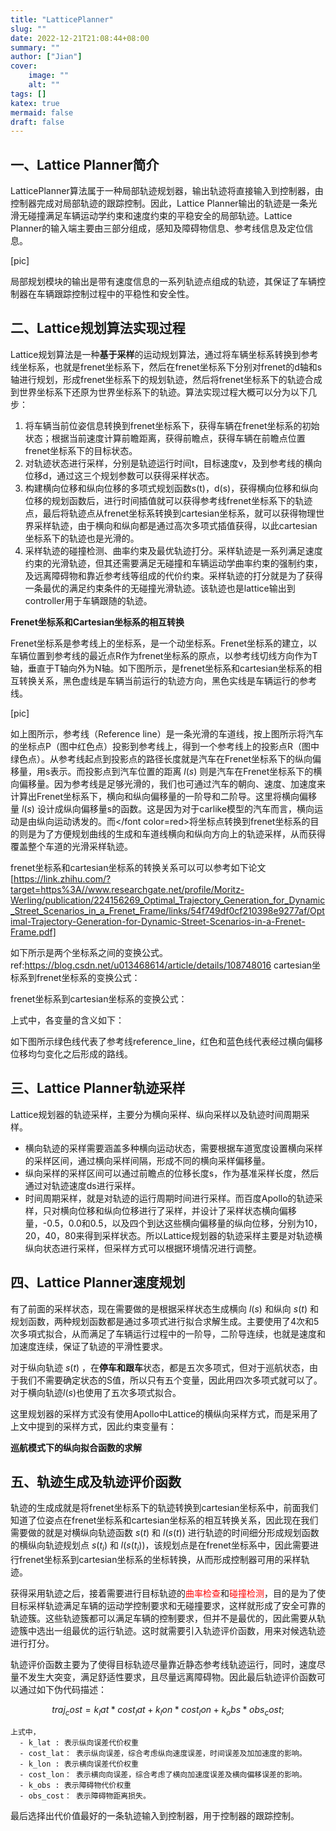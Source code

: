 ```yaml
---
title: "LatticePlanner"
slug: ""
date: 2022-12-21T21:08:44+08:00
summary: ""
author: ["Jian"]
cover:
    image: ""
    alt: ""
tags: []
katex: true
mermaid: false
draft: false
---
```


## 一、Lattice Planner简介

LatticePlanner算法属于一种局部轨迹规划器，输出轨迹将直接输入到控制器，由控制器完成对局部轨迹的跟踪控制。因此，Lattice Planner输出的轨迹是一条光滑无碰撞满足车辆运动学约束和速度约束的平稳安全的局部轨迹。Lattice Planner的输入端主要由三部分组成，感知及障碍物信息、参考线信息及定位信息。

[pic]

局部规划模块的输出是带有速度信息的一系列轨迹点组成的轨迹，其保证了车辆控制器在车辆跟踪控制过程中的平稳性和安全性。

## 二、Lattice规划算法实现过程

Lattice规划算法是一种**基于采样**的运动规划算法，通过将车辆坐标系转换到参考线坐标系，也就是frenet坐标系下，然后在frenet坐标系下分别对frenet的d轴和s轴进行规划，形成frenet坐标系下的规划轨迹，然后将frenet坐标系下的轨迹合成到世界坐标系下还原为世界坐标系下的轨迹。算法实现过程大概可以分为以下几步：

1. 将车辆当前位姿信息转换到frenet坐标系下，获得车辆在frenet坐标系的初始状态；根据当前速度计算前瞻距离，获得前瞻点，获得车辆在前瞻点位置frenet坐标系下的目标状态。
2. 对轨迹状态进行采样，分别是轨迹运行时间t，目标速度v，及到参考线的横向位移d，通过这三个规划参数可以获得采样状态。
3. 构建横向位移和纵向位移的多项式规划函数s(t)，d(s)，获得横向位移和纵向位移的规划函数后，进行时间插值就可以获得参考线frenet坐标系下的轨迹点，最后将轨迹点从frenet坐标系转换到cartesian坐标系，就可以获得物理世界采样轨迹，由于横向和纵向都是通过高次多项式插值获得，以此cartesian坐标系下的轨迹也是光滑的。
4. 采样轨迹的碰撞检测、曲率约束及最优轨迹打分。采样轨迹是一系列满足速度约束的光滑轨迹，但其还需要满足无碰撞和车辆运动学曲率约束的强制约束，及远离障碍物和靠近参考线等组成的代价约束。采样轨迹的打分就是为了获得一条最优的满足约束条件的无碰撞光滑轨迹。该轨迹也是lattice输出到controller用于车辆跟随的轨迹。


**Frenet坐标系和Cartesian坐标系的相互转换**

Frenet坐标系是参考线上的坐标系，是一个动坐标系。Frenet坐标系的建立，以车辆位置到参考线的最近点R作为frenet坐标系的原点，以参考线切线方向作为T轴，垂直于T轴向外为N轴。如下图所示，是frenet坐标系和cartesian坐标系的相互转换关系，黑色虚线是车辆当前运行的轨迹方向，黑色实线是车辆运行的参考线。</br>


[pic]

如上图所示，参考线（Reference line）是一条光滑的车道线，按上图所示将汽车的坐标点P（图中红色点）投影到参考线上，得到一个参考线上的投影点R（图中绿色点）。从参考线起点到投影点的路径长度就是汽车在Frenet坐标系下的纵向偏移量，用s表示。而投影点到汽车位置的距离 $l(s)$ 则是汽车在Frenet坐标系下的横向偏移量。因为参考线是足够光滑的，我们也可通过汽车的朝向、速度、加速度来计算出Frenet坐标系下，横向和纵向偏移量的一阶导和二阶导。这里将横向偏移量 $l(s)$ 设计成纵向偏移量s的函数。这是因为对于carlike模型的汽车而言，横向运动是由纵向运动诱发的。而</font color=red>将坐标点转换到frenet坐标系的目的</font>则是为了方便规划曲线的生成和车道线横向和纵向方向上的轨迹采样，从而获得覆盖整个车道的光滑采样轨迹。

frenet坐标系和cartesian坐标系的转换关系可以可以参考如下论文[https://link.zhihu.com/?target=https%3A//www.researchgate.net/profile/Moritz-Werling/publication/224156269_Optimal_Trajectory_Generation_for_Dynamic_Street_Scenarios_in_a_Frenet_Frame/links/54f749df0cf210398e9277af/Optimal-Trajectory-Generation-for-Dynamic-Street-Scenarios-in-a-Frenet-Frame.pdf]

 如下所示是两个坐标系之间的变换公式。
ref:https://blog.csdn.net/u013468614/article/details/108748016
cartesian坐标系到frenet坐标系的变换公式：

frenet坐标系到cartesian坐标系的变换公式：


上式中，各变量的含义如下：

如下图所示绿色线代表了参考线reference_line，红色和蓝色线代表经过横向偏移位移均匀变化之后形成的路线。

## 三、Lattice Planner轨迹采样

Lattice规划器的轨迹采样，主要分为横向采样、纵向采样以及轨迹时间周期采样。
  - 横向轨迹的采样需要涵盖多种横向运动状态，需要根据车道宽度设置横向采样的采样区间，通过横向采样间隔，形成不同的横向采样偏移量。
  - 纵向采样的采样区间可以通过前瞻点的位移长度s，作为基准采样长度，然后通过对轨迹速度ds进行采样。
  - 时间周期采样，就是对轨迹的运行周期时间进行采样。而百度Apollo的轨迹采样，只对横向位移和纵向位移进行了采样，并设计了采样状态横向偏移量，-0.5，0.0和0.5，以及四个到达这些横向偏移量的纵向位移，分别为10，20，40，80来得到采样状态。所以Lattice规划器的轨迹采样主要是对轨迹横纵向状态进行采样，但采样方式可以根据环境情况进行调整。

## 四、Lattice Planner速度规划

有了前面的采样状态，现在需要做的是根据采样状态生成横向 $l(s)$ 和纵向 $s(t)$ 和规划函数，两种规划函数都是通过多项式进行拟合求解生成。主要使用了4次和5次多項式拟合，从而满足了车辆运行过程中的一阶导，二阶导连续，也就是速度和加速度连续，保证了轨迹的平滑性要求。</br>

对于纵向轨迹 $s(t)$ ，在**停车和跟车**状态，都是五次多项式，但对于巡航状态，由于我们不需要确定状态的S值，所以只有五个变量，因此用四次多项式就可以了。对于横向轨迹$l(s)$也使用了五次多项式拟合。

这里规划器的采样方式没有使用Apollo中Lattice的横纵向采样方式，而是采用了上文中提到的采样方式，因此约束变量有：

**巡航模式下的纵向拟合函数的求解**

## 五、轨迹生成及轨迹评价函数

轨迹的生成成就是将frenet坐标系下的轨迹转换到cartesian坐标系中，前面我们知道了位姿点在frenet坐标系和cartesian坐标系的相互转换关系，因此现在我们需要做的就是对横纵向轨迹函数 $s(t)$ 和 $l(s(t))$ 进行轨迹的时间细分形成规划函数的横纵向轨迹规划点 $s(t_i)$ 和 $l(s(t_i))$，该规划点是在frenet坐标系中，因此需要进行frenet坐标系到cartesian坐标系的坐标转换，从而形成控制器可用的采样轨迹。

获得采用轨迹之后，接着需要进行目标轨迹的<font color=red>曲率检查</font>和<font color=red>碰撞检测</font>，目的是为了使目标采样轨迹满足车辆的运动学控制要求和无碰撞要求，这样就形成了安全可靠的轨迹簇。这些轨迹簇都可以满足车辆的控制要求，但并不是最优的，因此需要从轨迹簇中选出一组最优的运行轨迹。这时就需要引入轨迹评价函数，用来对候选轨迹进行打分。

轨迹评价函数主要为了使得目标轨迹尽量靠近静态参考线轨迹运行，同时，速度尽量不发生大突变，满足舒适性要求，且尽量远离障碍物。因此最后轨迹评价函数可以通过如下伪代码描述：

$$traj_cost = k_lat * cost_lat + k_lon * cost_lon + k_obs * obs_cost;$$

    上式中，
      - k_lat : 表示纵向误差代价权重
      - cost_lat： 表示纵向误差，综合考虑纵向速度误差，时间误差及加加速度的影响。
      - k_lon : 表示横向误差代价权重
      - cost_lon： 表示横向向误差，综合考虑了横向加速度误差及横向偏移误差的影响。
      - k_obs : 表示障碍物代价权重
      - obs_cost： 表示障碍物距离损失。

最后选择出代价值最好的一条轨迹输入到控制器，用于控制器的跟踪控制。